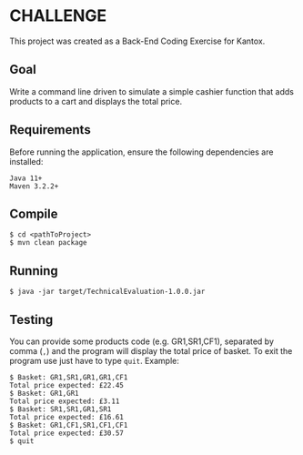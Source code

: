 # CHALLENGE
This project was created as a Back-End Coding Exercise for Kantox.

## Goal
Write a command line driven to simulate a simple cashier function that adds products to a cart and displays the total 
price.

## Requirements
Before running the application, ensure the following dependencies are installed:

```
Java 11+
Maven 3.2.2+
```
## Compile
```
$ cd <pathToProject>
$ mvn clean package
```
## Running
```
$ java -jar target/TechnicalEvaluation-1.0.0.jar
```
## Testing
You can provide some products code (e.g. GR1,SR1,CF1), separated by comma (`,`) and the program will display the total 
price of 
basket.
To exit the program use just have to type `quit`. Example:
```
$ Basket: GR1,SR1,GR1,GR1,CF1
Total price expected: £22.45
$ Basket: GR1,GR1
Total price expected: £3.11
$ Basket: SR1,SR1,GR1,SR1
Total price expected: £16.61
$ Basket: GR1,CF1,SR1,CF1,CF1
Total price expected: £30.57
$ quit
```